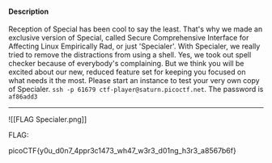 
#### Description

Reception of Special has been cool to say the least. That's why we made an exclusive version of Special, called Secure Comprehensive Interface for Affecting Linux Empirically Rad, or just 'Specialer'. With Specialer, we really tried to remove the distractions from using a shell. Yes, we took out spell checker because of everybody's complaining. But we think you will be excited about our new, reduced feature set for keeping you focused on what needs it the most. Please start an instance to test your very own copy of Specialer. `ssh -p 61679 ctf-player@saturn.picoctf.net`. The password is `af86add3`

------------------------
![[FLAG Specialer.png]]

FLAG:

picoCTF{y0u_d0n7_4ppr3c1473_wh47_w3r3_d01ng_h3r3_a8567b6f}